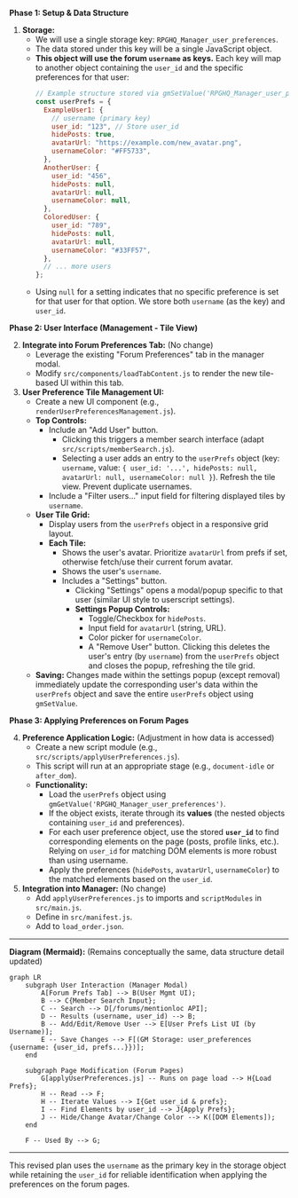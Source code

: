 **Phase 1: Setup & Data Structure**

1.  **Storage:**
    - We will use a single storage key: `RPGHQ_Manager_user_preferences`.
    - The data stored under this key will be a single JavaScript object.
    - **This object will use the forum `username` as keys.** Each key will map to another object containing the `user_id` and the specific preferences for that user:
      ```javascript
      // Example structure stored via gmSetValue('RPGHQ_Manager_user_preferences', userPrefs);
      const userPrefs = {
        ExampleUser1: {
          // username (primary key)
          user_id: "123", // Store user_id
          hidePosts: true,
          avatarUrl: "https://example.com/new_avatar.png",
          usernameColor: "#FF5733",
        },
        AnotherUser: {
          user_id: "456",
          hidePosts: null,
          avatarUrl: null,
          usernameColor: null,
        },
        ColoredUser: {
          user_id: "789",
          hidePosts: null,
          avatarUrl: null,
          usernameColor: "#33FF57",
        },
        // ... more users
      };
      ```
    - Using `null` for a setting indicates that no specific preference is set for that user for that option. We store both `username` (as the key) and `user_id`.

**Phase 2: User Interface (Management - Tile View)**

2.  **Integrate into Forum Preferences Tab:** (No change)
    - Leverage the existing "Forum Preferences" tab in the manager modal.
    - Modify `src/components/loadTabContent.js` to render the new tile-based UI within this tab.
3.  **User Preference Tile Management UI:**
    - Create a new UI component (e.g., `renderUserPreferencesManagement.js`).
    - **Top Controls:**
      - Include an "Add User" button.
        - Clicking this triggers a member search interface (adapt `src/scripts/memberSearch.js`).
        - Selecting a user adds an entry to the `userPrefs` object (key: `username`, value: `{ user_id: '...', hidePosts: null, avatarUrl: null, usernameColor: null }`). Refresh the tile view. Prevent duplicate usernames.
      - Include a "Filter users..." input field for filtering displayed tiles by `username`.
    - **User Tile Grid:**
      - Display users from the `userPrefs` object in a responsive grid layout.
      - **Each Tile:**
        - Shows the user's avatar. Prioritize `avatarUrl` from prefs if set, otherwise fetch/use their current forum avatar.
        - Shows the user's `username`.
        - Includes a "Settings" button.
          - Clicking "Settings" opens a modal/popup specific to that user (similar UI style to userscript settings).
          - **Settings Popup Controls:**
            - Toggle/Checkbox for `hidePosts`.
            - Input field for `avatarUrl` (string, URL).
            - Color picker for `usernameColor`.
            - A "Remove User" button. Clicking this deletes the user's entry (by `username`) from the `userPrefs` object and closes the popup, refreshing the tile grid.
    - **Saving:** Changes made within the settings popup (except removal) immediately update the corresponding user's data within the `userPrefs` object and save the entire `userPrefs` object using `gmSetValue`.

**Phase 3: Applying Preferences on Forum Pages**

4.  **Preference Application Logic:** (Adjustment in how data is accessed)
    - Create a new script module (e.g., `src/scripts/applyUserPreferences.js`).
    - This script will run at an appropriate stage (e.g., `document-idle` or `after_dom`).
    - **Functionality:**
      - Load the `userPrefs` object using `gmGetValue('RPGHQ_Manager_user_preferences')`.
      - If the object exists, iterate through its **values** (the nested objects containing `user_id` and preferences).
      - For each user preference object, use the stored **`user_id`** to find corresponding elements on the page (posts, profile links, etc.). Relying on `user_id` for matching DOM elements is more robust than using username.
      - Apply the preferences (`hidePosts`, `avatarUrl`, `usernameColor`) to the matched elements based on the `user_id`.
5.  **Integration into Manager:** (No change)
    - Add `applyUserPreferences.js` to imports and `scriptModules` in `src/main.js`.
    - Define in `src/manifest.js`.
    - Add to `load_order.json`.

---

**Diagram (Mermaid):** (Remains conceptually the same, data structure detail updated)

```mermaid
graph LR
    subgraph User Interaction (Manager Modal)
        A[Forum Prefs Tab] --> B(User Mgmt UI);
        B --> C{Member Search Input};
        C -- Search --> D[/forums/mentionloc API];
        D -- Results (username, user_id) --> B;
        B -- Add/Edit/Remove User --> E[User Prefs List UI (by Username)];
        E -- Save Changes --> F[(GM Storage: user_preferences {username: {user_id, prefs...}})];
    end

    subgraph Page Modification (Forum Pages)
        G[applyUserPreferences.js] -- Runs on page load --> H{Load Prefs};
        H -- Read --> F;
        H -- Iterate Values --> I{Get user_id & prefs};
        I -- Find Elements by user_id --> J{Apply Prefs};
        J -- Hide/Change Avatar/Change Color --> K([DOM Elements]);
    end

    F -- Used By --> G;
```

---

This revised plan uses the `username` as the primary key in the storage object while retaining the `user_id` for reliable identification when applying the preferences on the forum pages.
